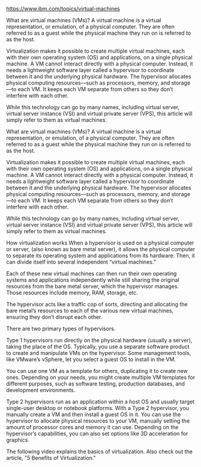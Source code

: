 https://www.ibm.com/topics/virtual-machines

What are virtual machines (VMs)?
A virtual machine is a virtual representation, or emulation, of a physical computer. They are often referred to as a guest while the physical machine they run on is referred to as the host.

Virtualization makes it possible to create multiple virtual machines, each with their own operating system (OS) and applications, on a single physical machine. A VM cannot interact directly with a physical computer. Instead, it needs a lightweight software layer called a hypervisor to coordinate between it and the underlying physical hardware. The hypervisor allocates physical computing resources—such as processors, memory, and storage—to each VM. It keeps each VM separate from others so they don’t interfere with each other.

While this technology can go by many names, including virtual server, virtual server instance (VSI) and virtual private server (VPS), this article will simply refer to them as virtual machines.


What are virtual machines (VMs)?
A virtual machine is a virtual representation, or emulation, of a physical computer. They are often referred to as a guest while the physical machine they run on is referred to as the host.

Virtualization makes it possible to create multiple virtual machines, each with their own operating system (OS) and applications, on a single physical machine. A VM cannot interact directly with a physical computer. Instead, it needs a lightweight software layer called a hypervisor to coordinate between it and the underlying physical hardware. The hypervisor allocates physical computing resources—such as processors, memory, and storage—to each VM. It keeps each VM separate from others so they don’t interfere with each other.

While this technology can go by many names, including virtual server, virtual server instance (VSI) and virtual private server (VPS), this article will simply refer to them as virtual machines.

How virtualization works
When a hypervisor is used on a physical computer or server, (also known as bare metal server), it allows the physical computer to separate its operating system and applications from its hardware. Then, it can divide itself into several independent “virtual machines.”

Each of these new virtual machines can then run their own operating systems and applications independently while still sharing the original resources from the bare metal server, which the hypervisor manages. Those resources include memory, RAM, storage, etc.

The hypervisor acts like a traffic cop of sorts, directing and allocating the bare metal’s resources to each of the various new virtual machines, ensuring they don’t disrupt each other.

There are two primary types of hypervisors.

Type 1 hypervisors run directly on the physical hardware (usually a server), taking the place of the OS. Typically, you use a separate software product to create and manipulate VMs on the hypervisor. Some management tools, like VMware’s vSphere, let you select a guest OS to install in the VM.

You can use one VM as a template for others, duplicating it to create new ones. Depending on your needs, you might create multiple VM templates for different purposes, such as software testing, production databases, and development environments.

Type 2 hypervisors run as an application within a host OS and usually target single-user desktop or notebook platforms. With a Type 2 hypervisor, you manually create a VM and then install a guest OS in it. You can use the hypervisor to allocate physical resources to your VM, manually setting the amount of processor cores and memory it can use. Depending on the hypervisor’s capabilities, you can also set options like 3D acceleration for graphics.

The following video explains the basics of virtualization. Also check out the article, "5 Benefits of Virtualization."